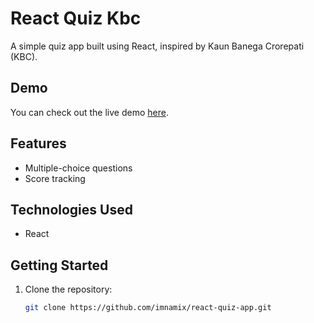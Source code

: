 # React Quiz Kbc

A simple quiz app built using React, inspired by Kaun Banega Crorepati (KBC).

## Demo

You can check out the live demo [here](kon-banega-crorepati-lite.netlify.com).

## Features

- Multiple-choice questions
- Score tracking

## Technologies Used

- React

## Getting Started

1. Clone the repository:

   ```bash
   git clone https://github.com/imnamix/react-quiz-app.git
